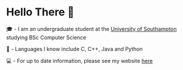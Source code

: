 # Hello There :wave:

:mortar_board:  -  I am an undergraduate student at the [University of Southampton](https://ecs.soton.ac.uk) studying BSc Computer Science

:brain: - Languages I know include C, C++, Java and Python

:computer:  - For up to date information, please see my website [here](https://tgodfrey.com)
